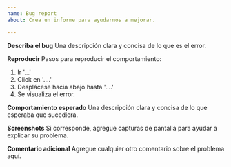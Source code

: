 ```yaml
---
name: Bug report
about: Crea un informe para ayudarnos a mejorar.

---
```


**Describa el bug**
Una descripción clara y concisa de lo que es el error.

**Reproducir**
Pasos para reproducir el comportamiento:
1. Ir '...'
2. Click en '....'
3. Desplácese hacia abajo hasta '....'
4. Se visualiza el error.

**Comportamiento esperado**
Una descripción clara y concisa de lo que esperaba que sucediera.

**Screenshots**
Si corresponde, agregue capturas de pantalla para ayudar a explicar su problema.

**Comentario adicional**
Agregue cualquier otro comentario sobre el problema aquí.
